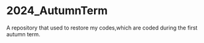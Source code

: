 # 2024_AutumnTerm
A repository that used to restore my codes,which are coded during the first autumn term.
